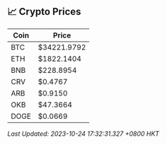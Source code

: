 ## 📈 Crypto Prices

| Coin | Price |
| ---- | ----- |
| BTC | $34221.9792 |
| ETH | $1822.1404 |
| BNB | $228.8954 |
| CRV | $0.4767 |
| ARB | $0.9150 |
| OKB | $47.3664 |
| DOGE | $0.0669 |

_Last Updated: 2023-10-24 17:32:31.327 +0800 HKT_